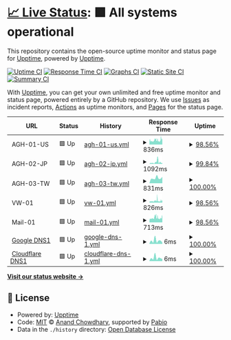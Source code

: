 # [📈 Live Status](https://lawlietr.github.io/upptime.doh.avpclub.uk): <!--live status--> **🟩 All systems operational**

This repository contains the open-source uptime monitor and status page for [Upptime](https://upptime.js.org), powered by [Upptime](https://github.com/upptime/upptime).

[![Uptime CI](https://github.com/Lawlietr/upptime.doh.avpclub.uk/workflows/Uptime%20CI/badge.svg)](https://github.com/Lawlietr/upptime.doh.avpclub.uk/actions?query=workflow%3A%22Uptime+CI%22)
[![Response Time CI](https://github.com/Lawlietr/upptime.doh.avpclub.uk/workflows/Response%20Time%20CI/badge.svg)](https://github.com/Lawlietr/upptime.doh.avpclub.uk/actions?query=workflow%3A%22Response+Time+CI%22)
[![Graphs CI](https://github.com/Lawlietr/upptime.doh.avpclub.uk/workflows/Graphs%20CI/badge.svg)](https://github.com/Lawlietr/upptime.doh.avpclub.uk/actions?query=workflow%3A%22Graphs+CI%22)
[![Static Site CI](https://github.com/Lawlietr/upptime.doh.avpclub.uk/workflows/Static%20Site%20CI/badge.svg)](https://github.com/Lawlietr/upptime.doh.avpclub.uk/actions?query=workflow%3A%22Static+Site+CI%22)
[![Summary CI](https://github.com/Lawlietr/upptime.doh.avpclub.uk/workflows/Summary%20CI/badge.svg)](https://github.com/Lawlietr/upptime.doh.avpclub.uk/actions?query=workflow%3A%22Summary+CI%22)

With [Upptime](https://upptime.js.org), you can get your own unlimited and free uptime monitor and status page, powered entirely by a GitHub repository. We use [Issues](https://github.com/upptime/upptime/issues) as incident reports, [Actions](https://github.com/Lawlietr/upptime.doh.avpclub.uk/actions) as uptime monitors, and [Pages](https://demo.upptime.js.org) for the status page.

<!--start: status pages-->
<!-- This summary is generated by Upptime (https://github.com/upptime/upptime) -->
<!-- Do not edit this manually, your changes will be overwritten -->
<!-- prettier-ignore -->
| URL | Status | History | Response Time | Uptime |
| --- | ------ | ------- | ------------- | ------ |
| <img alt="" src="https://icons.duckduckgo.com/ip3/null.ico" height="13"> AGH-01-US | 🟩 Up | [agh-01-us.yml](https://github.com/Lawlietr/upptime.doh.avpclub.uk/commits/HEAD/history/agh-01-us.yml) | <details><summary><img alt="Response time graph" src="./graphs/agh-01-us/response-time-week.png" height="20"> 836ms</summary><br><a href="https://Lawlietr.github.io/upptime.doh.avpclub.uk/history/agh-01-us"><img alt="Response time 716" src="https://img.shields.io/endpoint?url=https%3A%2F%2Fraw.githubusercontent.com%2FLawlietr%2Fupptime.doh.avpclub.uk%2FHEAD%2Fapi%2Fagh-01-us%2Fresponse-time.json"></a><br><a href="https://Lawlietr.github.io/upptime.doh.avpclub.uk/history/agh-01-us"><img alt="24-hour response time 1151" src="https://img.shields.io/endpoint?url=https%3A%2F%2Fraw.githubusercontent.com%2FLawlietr%2Fupptime.doh.avpclub.uk%2FHEAD%2Fapi%2Fagh-01-us%2Fresponse-time-day.json"></a><br><a href="https://Lawlietr.github.io/upptime.doh.avpclub.uk/history/agh-01-us"><img alt="7-day response time 836" src="https://img.shields.io/endpoint?url=https%3A%2F%2Fraw.githubusercontent.com%2FLawlietr%2Fupptime.doh.avpclub.uk%2FHEAD%2Fapi%2Fagh-01-us%2Fresponse-time-week.json"></a><br><a href="https://Lawlietr.github.io/upptime.doh.avpclub.uk/history/agh-01-us"><img alt="30-day response time 764" src="https://img.shields.io/endpoint?url=https%3A%2F%2Fraw.githubusercontent.com%2FLawlietr%2Fupptime.doh.avpclub.uk%2FHEAD%2Fapi%2Fagh-01-us%2Fresponse-time-month.json"></a><br><a href="https://Lawlietr.github.io/upptime.doh.avpclub.uk/history/agh-01-us"><img alt="1-year response time 716" src="https://img.shields.io/endpoint?url=https%3A%2F%2Fraw.githubusercontent.com%2FLawlietr%2Fupptime.doh.avpclub.uk%2FHEAD%2Fapi%2Fagh-01-us%2Fresponse-time-year.json"></a></details> | <details><summary><a href="https://Lawlietr.github.io/upptime.doh.avpclub.uk/history/agh-01-us">98.56%</a></summary><a href="https://Lawlietr.github.io/upptime.doh.avpclub.uk/history/agh-01-us"><img alt="All-time uptime 97.53%" src="https://img.shields.io/endpoint?url=https%3A%2F%2Fraw.githubusercontent.com%2FLawlietr%2Fupptime.doh.avpclub.uk%2FHEAD%2Fapi%2Fagh-01-us%2Fuptime.json"></a><br><a href="https://Lawlietr.github.io/upptime.doh.avpclub.uk/history/agh-01-us"><img alt="24-hour uptime 98.79%" src="https://img.shields.io/endpoint?url=https%3A%2F%2Fraw.githubusercontent.com%2FLawlietr%2Fupptime.doh.avpclub.uk%2FHEAD%2Fapi%2Fagh-01-us%2Fuptime-day.json"></a><br><a href="https://Lawlietr.github.io/upptime.doh.avpclub.uk/history/agh-01-us"><img alt="7-day uptime 98.56%" src="https://img.shields.io/endpoint?url=https%3A%2F%2Fraw.githubusercontent.com%2FLawlietr%2Fupptime.doh.avpclub.uk%2FHEAD%2Fapi%2Fagh-01-us%2Fuptime-week.json"></a><br><a href="https://Lawlietr.github.io/upptime.doh.avpclub.uk/history/agh-01-us"><img alt="30-day uptime 98.55%" src="https://img.shields.io/endpoint?url=https%3A%2F%2Fraw.githubusercontent.com%2FLawlietr%2Fupptime.doh.avpclub.uk%2FHEAD%2Fapi%2Fagh-01-us%2Fuptime-month.json"></a><br><a href="https://Lawlietr.github.io/upptime.doh.avpclub.uk/history/agh-01-us"><img alt="1-year uptime 97.53%" src="https://img.shields.io/endpoint?url=https%3A%2F%2Fraw.githubusercontent.com%2FLawlietr%2Fupptime.doh.avpclub.uk%2FHEAD%2Fapi%2Fagh-01-us%2Fuptime-year.json"></a></details>
| <img alt="" src="https://icons.duckduckgo.com/ip3/null.ico" height="13"> AGH-02-JP | 🟩 Up | [agh-02-jp.yml](https://github.com/Lawlietr/upptime.doh.avpclub.uk/commits/HEAD/history/agh-02-jp.yml) | <details><summary><img alt="Response time graph" src="./graphs/agh-02-jp/response-time-week.png" height="20"> 1092ms</summary><br><a href="https://Lawlietr.github.io/upptime.doh.avpclub.uk/history/agh-02-jp"><img alt="Response time 672" src="https://img.shields.io/endpoint?url=https%3A%2F%2Fraw.githubusercontent.com%2FLawlietr%2Fupptime.doh.avpclub.uk%2FHEAD%2Fapi%2Fagh-02-jp%2Fresponse-time.json"></a><br><a href="https://Lawlietr.github.io/upptime.doh.avpclub.uk/history/agh-02-jp"><img alt="24-hour response time 606" src="https://img.shields.io/endpoint?url=https%3A%2F%2Fraw.githubusercontent.com%2FLawlietr%2Fupptime.doh.avpclub.uk%2FHEAD%2Fapi%2Fagh-02-jp%2Fresponse-time-day.json"></a><br><a href="https://Lawlietr.github.io/upptime.doh.avpclub.uk/history/agh-02-jp"><img alt="7-day response time 1092" src="https://img.shields.io/endpoint?url=https%3A%2F%2Fraw.githubusercontent.com%2FLawlietr%2Fupptime.doh.avpclub.uk%2FHEAD%2Fapi%2Fagh-02-jp%2Fresponse-time-week.json"></a><br><a href="https://Lawlietr.github.io/upptime.doh.avpclub.uk/history/agh-02-jp"><img alt="30-day response time 706" src="https://img.shields.io/endpoint?url=https%3A%2F%2Fraw.githubusercontent.com%2FLawlietr%2Fupptime.doh.avpclub.uk%2FHEAD%2Fapi%2Fagh-02-jp%2Fresponse-time-month.json"></a><br><a href="https://Lawlietr.github.io/upptime.doh.avpclub.uk/history/agh-02-jp"><img alt="1-year response time 672" src="https://img.shields.io/endpoint?url=https%3A%2F%2Fraw.githubusercontent.com%2FLawlietr%2Fupptime.doh.avpclub.uk%2FHEAD%2Fapi%2Fagh-02-jp%2Fresponse-time-year.json"></a></details> | <details><summary><a href="https://Lawlietr.github.io/upptime.doh.avpclub.uk/history/agh-02-jp">99.84%</a></summary><a href="https://Lawlietr.github.io/upptime.doh.avpclub.uk/history/agh-02-jp"><img alt="All-time uptime 99.78%" src="https://img.shields.io/endpoint?url=https%3A%2F%2Fraw.githubusercontent.com%2FLawlietr%2Fupptime.doh.avpclub.uk%2FHEAD%2Fapi%2Fagh-02-jp%2Fuptime.json"></a><br><a href="https://Lawlietr.github.io/upptime.doh.avpclub.uk/history/agh-02-jp"><img alt="24-hour uptime 100.00%" src="https://img.shields.io/endpoint?url=https%3A%2F%2Fraw.githubusercontent.com%2FLawlietr%2Fupptime.doh.avpclub.uk%2FHEAD%2Fapi%2Fagh-02-jp%2Fuptime-day.json"></a><br><a href="https://Lawlietr.github.io/upptime.doh.avpclub.uk/history/agh-02-jp"><img alt="7-day uptime 99.84%" src="https://img.shields.io/endpoint?url=https%3A%2F%2Fraw.githubusercontent.com%2FLawlietr%2Fupptime.doh.avpclub.uk%2FHEAD%2Fapi%2Fagh-02-jp%2Fuptime-week.json"></a><br><a href="https://Lawlietr.github.io/upptime.doh.avpclub.uk/history/agh-02-jp"><img alt="30-day uptime 99.56%" src="https://img.shields.io/endpoint?url=https%3A%2F%2Fraw.githubusercontent.com%2FLawlietr%2Fupptime.doh.avpclub.uk%2FHEAD%2Fapi%2Fagh-02-jp%2Fuptime-month.json"></a><br><a href="https://Lawlietr.github.io/upptime.doh.avpclub.uk/history/agh-02-jp"><img alt="1-year uptime 99.78%" src="https://img.shields.io/endpoint?url=https%3A%2F%2Fraw.githubusercontent.com%2FLawlietr%2Fupptime.doh.avpclub.uk%2FHEAD%2Fapi%2Fagh-02-jp%2Fuptime-year.json"></a></details>
| <img alt="" src="https://icons.duckduckgo.com/ip3/null.ico" height="13"> AGH-03-TW | 🟩 Up | [agh-03-tw.yml](https://github.com/Lawlietr/upptime.doh.avpclub.uk/commits/HEAD/history/agh-03-tw.yml) | <details><summary><img alt="Response time graph" src="./graphs/agh-03-tw/response-time-week.png" height="20"> 831ms</summary><br><a href="https://Lawlietr.github.io/upptime.doh.avpclub.uk/history/agh-03-tw"><img alt="Response time 1396" src="https://img.shields.io/endpoint?url=https%3A%2F%2Fraw.githubusercontent.com%2FLawlietr%2Fupptime.doh.avpclub.uk%2FHEAD%2Fapi%2Fagh-03-tw%2Fresponse-time.json"></a><br><a href="https://Lawlietr.github.io/upptime.doh.avpclub.uk/history/agh-03-tw"><img alt="24-hour response time 1021" src="https://img.shields.io/endpoint?url=https%3A%2F%2Fraw.githubusercontent.com%2FLawlietr%2Fupptime.doh.avpclub.uk%2FHEAD%2Fapi%2Fagh-03-tw%2Fresponse-time-day.json"></a><br><a href="https://Lawlietr.github.io/upptime.doh.avpclub.uk/history/agh-03-tw"><img alt="7-day response time 831" src="https://img.shields.io/endpoint?url=https%3A%2F%2Fraw.githubusercontent.com%2FLawlietr%2Fupptime.doh.avpclub.uk%2FHEAD%2Fapi%2Fagh-03-tw%2Fresponse-time-week.json"></a><br><a href="https://Lawlietr.github.io/upptime.doh.avpclub.uk/history/agh-03-tw"><img alt="30-day response time 1894" src="https://img.shields.io/endpoint?url=https%3A%2F%2Fraw.githubusercontent.com%2FLawlietr%2Fupptime.doh.avpclub.uk%2FHEAD%2Fapi%2Fagh-03-tw%2Fresponse-time-month.json"></a><br><a href="https://Lawlietr.github.io/upptime.doh.avpclub.uk/history/agh-03-tw"><img alt="1-year response time 1396" src="https://img.shields.io/endpoint?url=https%3A%2F%2Fraw.githubusercontent.com%2FLawlietr%2Fupptime.doh.avpclub.uk%2FHEAD%2Fapi%2Fagh-03-tw%2Fresponse-time-year.json"></a></details> | <details><summary><a href="https://Lawlietr.github.io/upptime.doh.avpclub.uk/history/agh-03-tw">100.00%</a></summary><a href="https://Lawlietr.github.io/upptime.doh.avpclub.uk/history/agh-03-tw"><img alt="All-time uptime 99.24%" src="https://img.shields.io/endpoint?url=https%3A%2F%2Fraw.githubusercontent.com%2FLawlietr%2Fupptime.doh.avpclub.uk%2FHEAD%2Fapi%2Fagh-03-tw%2Fuptime.json"></a><br><a href="https://Lawlietr.github.io/upptime.doh.avpclub.uk/history/agh-03-tw"><img alt="24-hour uptime 100.00%" src="https://img.shields.io/endpoint?url=https%3A%2F%2Fraw.githubusercontent.com%2FLawlietr%2Fupptime.doh.avpclub.uk%2FHEAD%2Fapi%2Fagh-03-tw%2Fuptime-day.json"></a><br><a href="https://Lawlietr.github.io/upptime.doh.avpclub.uk/history/agh-03-tw"><img alt="7-day uptime 100.00%" src="https://img.shields.io/endpoint?url=https%3A%2F%2Fraw.githubusercontent.com%2FLawlietr%2Fupptime.doh.avpclub.uk%2FHEAD%2Fapi%2Fagh-03-tw%2Fuptime-week.json"></a><br><a href="https://Lawlietr.github.io/upptime.doh.avpclub.uk/history/agh-03-tw"><img alt="30-day uptime 99.80%" src="https://img.shields.io/endpoint?url=https%3A%2F%2Fraw.githubusercontent.com%2FLawlietr%2Fupptime.doh.avpclub.uk%2FHEAD%2Fapi%2Fagh-03-tw%2Fuptime-month.json"></a><br><a href="https://Lawlietr.github.io/upptime.doh.avpclub.uk/history/agh-03-tw"><img alt="1-year uptime 99.24%" src="https://img.shields.io/endpoint?url=https%3A%2F%2Fraw.githubusercontent.com%2FLawlietr%2Fupptime.doh.avpclub.uk%2FHEAD%2Fapi%2Fagh-03-tw%2Fuptime-year.json"></a></details>
| <img alt="" src="https://icons.duckduckgo.com/ip3/null.ico" height="13"> VW-01 | 🟩 Up | [vw-01.yml](https://github.com/Lawlietr/upptime.doh.avpclub.uk/commits/HEAD/history/vw-01.yml) | <details><summary><img alt="Response time graph" src="./graphs/vw-01/response-time-week.png" height="20"> 826ms</summary><br><a href="https://Lawlietr.github.io/upptime.doh.avpclub.uk/history/vw-01"><img alt="Response time 636" src="https://img.shields.io/endpoint?url=https%3A%2F%2Fraw.githubusercontent.com%2FLawlietr%2Fupptime.doh.avpclub.uk%2FHEAD%2Fapi%2Fvw-01%2Fresponse-time.json"></a><br><a href="https://Lawlietr.github.io/upptime.doh.avpclub.uk/history/vw-01"><img alt="24-hour response time 947" src="https://img.shields.io/endpoint?url=https%3A%2F%2Fraw.githubusercontent.com%2FLawlietr%2Fupptime.doh.avpclub.uk%2FHEAD%2Fapi%2Fvw-01%2Fresponse-time-day.json"></a><br><a href="https://Lawlietr.github.io/upptime.doh.avpclub.uk/history/vw-01"><img alt="7-day response time 826" src="https://img.shields.io/endpoint?url=https%3A%2F%2Fraw.githubusercontent.com%2FLawlietr%2Fupptime.doh.avpclub.uk%2FHEAD%2Fapi%2Fvw-01%2Fresponse-time-week.json"></a><br><a href="https://Lawlietr.github.io/upptime.doh.avpclub.uk/history/vw-01"><img alt="30-day response time 713" src="https://img.shields.io/endpoint?url=https%3A%2F%2Fraw.githubusercontent.com%2FLawlietr%2Fupptime.doh.avpclub.uk%2FHEAD%2Fapi%2Fvw-01%2Fresponse-time-month.json"></a><br><a href="https://Lawlietr.github.io/upptime.doh.avpclub.uk/history/vw-01"><img alt="1-year response time 636" src="https://img.shields.io/endpoint?url=https%3A%2F%2Fraw.githubusercontent.com%2FLawlietr%2Fupptime.doh.avpclub.uk%2FHEAD%2Fapi%2Fvw-01%2Fresponse-time-year.json"></a></details> | <details><summary><a href="https://Lawlietr.github.io/upptime.doh.avpclub.uk/history/vw-01">98.56%</a></summary><a href="https://Lawlietr.github.io/upptime.doh.avpclub.uk/history/vw-01"><img alt="All-time uptime 97.47%" src="https://img.shields.io/endpoint?url=https%3A%2F%2Fraw.githubusercontent.com%2FLawlietr%2Fupptime.doh.avpclub.uk%2FHEAD%2Fapi%2Fvw-01%2Fuptime.json"></a><br><a href="https://Lawlietr.github.io/upptime.doh.avpclub.uk/history/vw-01"><img alt="24-hour uptime 98.79%" src="https://img.shields.io/endpoint?url=https%3A%2F%2Fraw.githubusercontent.com%2FLawlietr%2Fupptime.doh.avpclub.uk%2FHEAD%2Fapi%2Fvw-01%2Fuptime-day.json"></a><br><a href="https://Lawlietr.github.io/upptime.doh.avpclub.uk/history/vw-01"><img alt="7-day uptime 98.56%" src="https://img.shields.io/endpoint?url=https%3A%2F%2Fraw.githubusercontent.com%2FLawlietr%2Fupptime.doh.avpclub.uk%2FHEAD%2Fapi%2Fvw-01%2Fuptime-week.json"></a><br><a href="https://Lawlietr.github.io/upptime.doh.avpclub.uk/history/vw-01"><img alt="30-day uptime 98.55%" src="https://img.shields.io/endpoint?url=https%3A%2F%2Fraw.githubusercontent.com%2FLawlietr%2Fupptime.doh.avpclub.uk%2FHEAD%2Fapi%2Fvw-01%2Fuptime-month.json"></a><br><a href="https://Lawlietr.github.io/upptime.doh.avpclub.uk/history/vw-01"><img alt="1-year uptime 97.47%" src="https://img.shields.io/endpoint?url=https%3A%2F%2Fraw.githubusercontent.com%2FLawlietr%2Fupptime.doh.avpclub.uk%2FHEAD%2Fapi%2Fvw-01%2Fuptime-year.json"></a></details>
| <img alt="" src="https://icons.duckduckgo.com/ip3/null.ico" height="13"> Mail-01 | 🟩 Up | [mail-01.yml](https://github.com/Lawlietr/upptime.doh.avpclub.uk/commits/HEAD/history/mail-01.yml) | <details><summary><img alt="Response time graph" src="./graphs/mail-01/response-time-week.png" height="20"> 713ms</summary><br><a href="https://Lawlietr.github.io/upptime.doh.avpclub.uk/history/mail-01"><img alt="Response time 688" src="https://img.shields.io/endpoint?url=https%3A%2F%2Fraw.githubusercontent.com%2FLawlietr%2Fupptime.doh.avpclub.uk%2FHEAD%2Fapi%2Fmail-01%2Fresponse-time.json"></a><br><a href="https://Lawlietr.github.io/upptime.doh.avpclub.uk/history/mail-01"><img alt="24-hour response time 767" src="https://img.shields.io/endpoint?url=https%3A%2F%2Fraw.githubusercontent.com%2FLawlietr%2Fupptime.doh.avpclub.uk%2FHEAD%2Fapi%2Fmail-01%2Fresponse-time-day.json"></a><br><a href="https://Lawlietr.github.io/upptime.doh.avpclub.uk/history/mail-01"><img alt="7-day response time 713" src="https://img.shields.io/endpoint?url=https%3A%2F%2Fraw.githubusercontent.com%2FLawlietr%2Fupptime.doh.avpclub.uk%2FHEAD%2Fapi%2Fmail-01%2Fresponse-time-week.json"></a><br><a href="https://Lawlietr.github.io/upptime.doh.avpclub.uk/history/mail-01"><img alt="30-day response time 728" src="https://img.shields.io/endpoint?url=https%3A%2F%2Fraw.githubusercontent.com%2FLawlietr%2Fupptime.doh.avpclub.uk%2FHEAD%2Fapi%2Fmail-01%2Fresponse-time-month.json"></a><br><a href="https://Lawlietr.github.io/upptime.doh.avpclub.uk/history/mail-01"><img alt="1-year response time 688" src="https://img.shields.io/endpoint?url=https%3A%2F%2Fraw.githubusercontent.com%2FLawlietr%2Fupptime.doh.avpclub.uk%2FHEAD%2Fapi%2Fmail-01%2Fresponse-time-year.json"></a></details> | <details><summary><a href="https://Lawlietr.github.io/upptime.doh.avpclub.uk/history/mail-01">98.56%</a></summary><a href="https://Lawlietr.github.io/upptime.doh.avpclub.uk/history/mail-01"><img alt="All-time uptime 98.20%" src="https://img.shields.io/endpoint?url=https%3A%2F%2Fraw.githubusercontent.com%2FLawlietr%2Fupptime.doh.avpclub.uk%2FHEAD%2Fapi%2Fmail-01%2Fuptime.json"></a><br><a href="https://Lawlietr.github.io/upptime.doh.avpclub.uk/history/mail-01"><img alt="24-hour uptime 98.79%" src="https://img.shields.io/endpoint?url=https%3A%2F%2Fraw.githubusercontent.com%2FLawlietr%2Fupptime.doh.avpclub.uk%2FHEAD%2Fapi%2Fmail-01%2Fuptime-day.json"></a><br><a href="https://Lawlietr.github.io/upptime.doh.avpclub.uk/history/mail-01"><img alt="7-day uptime 98.56%" src="https://img.shields.io/endpoint?url=https%3A%2F%2Fraw.githubusercontent.com%2FLawlietr%2Fupptime.doh.avpclub.uk%2FHEAD%2Fapi%2Fmail-01%2Fuptime-week.json"></a><br><a href="https://Lawlietr.github.io/upptime.doh.avpclub.uk/history/mail-01"><img alt="30-day uptime 98.55%" src="https://img.shields.io/endpoint?url=https%3A%2F%2Fraw.githubusercontent.com%2FLawlietr%2Fupptime.doh.avpclub.uk%2FHEAD%2Fapi%2Fmail-01%2Fuptime-month.json"></a><br><a href="https://Lawlietr.github.io/upptime.doh.avpclub.uk/history/mail-01"><img alt="1-year uptime 98.20%" src="https://img.shields.io/endpoint?url=https%3A%2F%2Fraw.githubusercontent.com%2FLawlietr%2Fupptime.doh.avpclub.uk%2FHEAD%2Fapi%2Fmail-01%2Fuptime-year.json"></a></details>
| <img alt="" src="https://icons.duckduckgo.com/ip3/null.ico" height="13"> [Google DNS1](8.8.8.8) | 🟩 Up | [google-dns-1.yml](https://github.com/Lawlietr/upptime.doh.avpclub.uk/commits/HEAD/history/google-dns-1.yml) | <details><summary><img alt="Response time graph" src="./graphs/google-dns-1/response-time-week.png" height="20"> 6ms</summary><br><a href="https://Lawlietr.github.io/upptime.doh.avpclub.uk/history/google-dns-1"><img alt="Response time 4" src="https://img.shields.io/endpoint?url=https%3A%2F%2Fraw.githubusercontent.com%2FLawlietr%2Fupptime.doh.avpclub.uk%2FHEAD%2Fapi%2Fgoogle-dns-1%2Fresponse-time.json"></a><br><a href="https://Lawlietr.github.io/upptime.doh.avpclub.uk/history/google-dns-1"><img alt="24-hour response time 2" src="https://img.shields.io/endpoint?url=https%3A%2F%2Fraw.githubusercontent.com%2FLawlietr%2Fupptime.doh.avpclub.uk%2FHEAD%2Fapi%2Fgoogle-dns-1%2Fresponse-time-day.json"></a><br><a href="https://Lawlietr.github.io/upptime.doh.avpclub.uk/history/google-dns-1"><img alt="7-day response time 6" src="https://img.shields.io/endpoint?url=https%3A%2F%2Fraw.githubusercontent.com%2FLawlietr%2Fupptime.doh.avpclub.uk%2FHEAD%2Fapi%2Fgoogle-dns-1%2Fresponse-time-week.json"></a><br><a href="https://Lawlietr.github.io/upptime.doh.avpclub.uk/history/google-dns-1"><img alt="30-day response time 4" src="https://img.shields.io/endpoint?url=https%3A%2F%2Fraw.githubusercontent.com%2FLawlietr%2Fupptime.doh.avpclub.uk%2FHEAD%2Fapi%2Fgoogle-dns-1%2Fresponse-time-month.json"></a><br><a href="https://Lawlietr.github.io/upptime.doh.avpclub.uk/history/google-dns-1"><img alt="1-year response time 4" src="https://img.shields.io/endpoint?url=https%3A%2F%2Fraw.githubusercontent.com%2FLawlietr%2Fupptime.doh.avpclub.uk%2FHEAD%2Fapi%2Fgoogle-dns-1%2Fresponse-time-year.json"></a></details> | <details><summary><a href="https://Lawlietr.github.io/upptime.doh.avpclub.uk/history/google-dns-1">100.00%</a></summary><a href="https://Lawlietr.github.io/upptime.doh.avpclub.uk/history/google-dns-1"><img alt="All-time uptime 100.00%" src="https://img.shields.io/endpoint?url=https%3A%2F%2Fraw.githubusercontent.com%2FLawlietr%2Fupptime.doh.avpclub.uk%2FHEAD%2Fapi%2Fgoogle-dns-1%2Fuptime.json"></a><br><a href="https://Lawlietr.github.io/upptime.doh.avpclub.uk/history/google-dns-1"><img alt="24-hour uptime 100.00%" src="https://img.shields.io/endpoint?url=https%3A%2F%2Fraw.githubusercontent.com%2FLawlietr%2Fupptime.doh.avpclub.uk%2FHEAD%2Fapi%2Fgoogle-dns-1%2Fuptime-day.json"></a><br><a href="https://Lawlietr.github.io/upptime.doh.avpclub.uk/history/google-dns-1"><img alt="7-day uptime 100.00%" src="https://img.shields.io/endpoint?url=https%3A%2F%2Fraw.githubusercontent.com%2FLawlietr%2Fupptime.doh.avpclub.uk%2FHEAD%2Fapi%2Fgoogle-dns-1%2Fuptime-week.json"></a><br><a href="https://Lawlietr.github.io/upptime.doh.avpclub.uk/history/google-dns-1"><img alt="30-day uptime 100.00%" src="https://img.shields.io/endpoint?url=https%3A%2F%2Fraw.githubusercontent.com%2FLawlietr%2Fupptime.doh.avpclub.uk%2FHEAD%2Fapi%2Fgoogle-dns-1%2Fuptime-month.json"></a><br><a href="https://Lawlietr.github.io/upptime.doh.avpclub.uk/history/google-dns-1"><img alt="1-year uptime 100.00%" src="https://img.shields.io/endpoint?url=https%3A%2F%2Fraw.githubusercontent.com%2FLawlietr%2Fupptime.doh.avpclub.uk%2FHEAD%2Fapi%2Fgoogle-dns-1%2Fuptime-year.json"></a></details>
| <img alt="" src="https://icons.duckduckgo.com/ip3/null.ico" height="13"> [Cloudflare DNS1](1.1.1.1) | 🟩 Up | [cloudflare-dns-1.yml](https://github.com/Lawlietr/upptime.doh.avpclub.uk/commits/HEAD/history/cloudflare-dns-1.yml) | <details><summary><img alt="Response time graph" src="./graphs/cloudflare-dns-1/response-time-week.png" height="20"> 6ms</summary><br><a href="https://Lawlietr.github.io/upptime.doh.avpclub.uk/history/cloudflare-dns-1"><img alt="Response time 4" src="https://img.shields.io/endpoint?url=https%3A%2F%2Fraw.githubusercontent.com%2FLawlietr%2Fupptime.doh.avpclub.uk%2FHEAD%2Fapi%2Fcloudflare-dns-1%2Fresponse-time.json"></a><br><a href="https://Lawlietr.github.io/upptime.doh.avpclub.uk/history/cloudflare-dns-1"><img alt="24-hour response time 4" src="https://img.shields.io/endpoint?url=https%3A%2F%2Fraw.githubusercontent.com%2FLawlietr%2Fupptime.doh.avpclub.uk%2FHEAD%2Fapi%2Fcloudflare-dns-1%2Fresponse-time-day.json"></a><br><a href="https://Lawlietr.github.io/upptime.doh.avpclub.uk/history/cloudflare-dns-1"><img alt="7-day response time 6" src="https://img.shields.io/endpoint?url=https%3A%2F%2Fraw.githubusercontent.com%2FLawlietr%2Fupptime.doh.avpclub.uk%2FHEAD%2Fapi%2Fcloudflare-dns-1%2Fresponse-time-week.json"></a><br><a href="https://Lawlietr.github.io/upptime.doh.avpclub.uk/history/cloudflare-dns-1"><img alt="30-day response time 5" src="https://img.shields.io/endpoint?url=https%3A%2F%2Fraw.githubusercontent.com%2FLawlietr%2Fupptime.doh.avpclub.uk%2FHEAD%2Fapi%2Fcloudflare-dns-1%2Fresponse-time-month.json"></a><br><a href="https://Lawlietr.github.io/upptime.doh.avpclub.uk/history/cloudflare-dns-1"><img alt="1-year response time 4" src="https://img.shields.io/endpoint?url=https%3A%2F%2Fraw.githubusercontent.com%2FLawlietr%2Fupptime.doh.avpclub.uk%2FHEAD%2Fapi%2Fcloudflare-dns-1%2Fresponse-time-year.json"></a></details> | <details><summary><a href="https://Lawlietr.github.io/upptime.doh.avpclub.uk/history/cloudflare-dns-1">100.00%</a></summary><a href="https://Lawlietr.github.io/upptime.doh.avpclub.uk/history/cloudflare-dns-1"><img alt="All-time uptime 99.99%" src="https://img.shields.io/endpoint?url=https%3A%2F%2Fraw.githubusercontent.com%2FLawlietr%2Fupptime.doh.avpclub.uk%2FHEAD%2Fapi%2Fcloudflare-dns-1%2Fuptime.json"></a><br><a href="https://Lawlietr.github.io/upptime.doh.avpclub.uk/history/cloudflare-dns-1"><img alt="24-hour uptime 100.00%" src="https://img.shields.io/endpoint?url=https%3A%2F%2Fraw.githubusercontent.com%2FLawlietr%2Fupptime.doh.avpclub.uk%2FHEAD%2Fapi%2Fcloudflare-dns-1%2Fuptime-day.json"></a><br><a href="https://Lawlietr.github.io/upptime.doh.avpclub.uk/history/cloudflare-dns-1"><img alt="7-day uptime 100.00%" src="https://img.shields.io/endpoint?url=https%3A%2F%2Fraw.githubusercontent.com%2FLawlietr%2Fupptime.doh.avpclub.uk%2FHEAD%2Fapi%2Fcloudflare-dns-1%2Fuptime-week.json"></a><br><a href="https://Lawlietr.github.io/upptime.doh.avpclub.uk/history/cloudflare-dns-1"><img alt="30-day uptime 100.00%" src="https://img.shields.io/endpoint?url=https%3A%2F%2Fraw.githubusercontent.com%2FLawlietr%2Fupptime.doh.avpclub.uk%2FHEAD%2Fapi%2Fcloudflare-dns-1%2Fuptime-month.json"></a><br><a href="https://Lawlietr.github.io/upptime.doh.avpclub.uk/history/cloudflare-dns-1"><img alt="1-year uptime 99.99%" src="https://img.shields.io/endpoint?url=https%3A%2F%2Fraw.githubusercontent.com%2FLawlietr%2Fupptime.doh.avpclub.uk%2FHEAD%2Fapi%2Fcloudflare-dns-1%2Fuptime-year.json"></a></details>

<!--end: status pages-->

[**Visit our status website →**](https://lawlietr.github.io/upptime.doh.avpclub.uk)

## 📄 License

- Powered by: [Upptime](https://lawlietr.github.io/upptime.doh.avpclub.uk)
- Code: [MIT](./LICENSE) © [Anand Chowdhary](https://anandchowdhary.com), supported by [Pabio](https://pabio.com)
- Data in the `./history` directory: [Open Database License](https://opendatacommons.org/licenses/odbl/1-0/)
